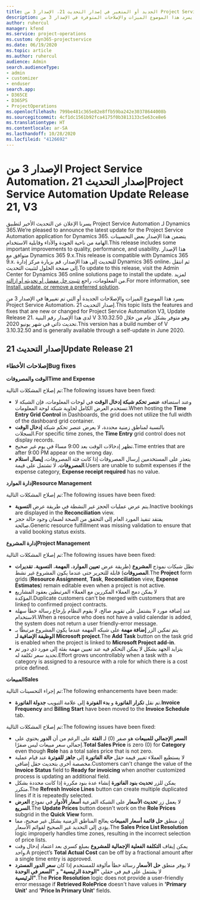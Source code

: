 ```yaml
---
title: الجديد أو المتغير في إصدار التحديث 21، الإصدار 3 من Project Service Automation
description: يسرد هذا الموضوع الميزات والإصلاحات المتوفرة في الإصدار 3 من Project Service Automation، إصدار التحديث 21.
author: ruhercul
manager: kfend
ms.service: project-operations
ms.custom: dyn365-projectservice
ms.date: 06/19/2020
ms.topic: article
ms.author: ruhercul
audience: Admin
search.audienceType:
- admin
- customizer
- enduser
search.app:
- D365CE
- D365PS
- ProjectOperations
ms.openlocfilehash: 799be481c365e82e8ffb59ba242e30378644008b
ms.sourcegitcommit: 4cf1dc1561b92fca4175f0b3813133c5e63ce8e6
ms.translationtype: HT
ms.contentlocale: ar-SA
ms.lasthandoff: 10/28/2020
ms.locfileid: "4126692"
---
```

# <a name="project-service-automation-update-release-21-v3"></a><span data-ttu-id="a666a-103">الإصدار 3 من Project Service Automation، إصدار التحديث 21</span><span class="sxs-lookup"><span data-stu-id="a666a-103">Project Service Automation Update Release 21, V3</span></span>

<span data-ttu-id="a666a-104">يسرنا الإعلان عن التحديث الأخير لتطبيق Project Service Automation لـ Dynamics 365.</span><span class="sxs-lookup"><span data-stu-id="a666a-104">We’re pleased to announce the latest update for the Project Service Automation application for Dynamics 365.</span></span> <span data-ttu-id="a666a-105">يتضمن هذا الإصدار بعض التحسينات الهامة من ناحية الجودة والأداء وقابلية الاستخدام.</span><span class="sxs-lookup"><span data-stu-id="a666a-105">This release includes some important improvements to quality, performance, and usability.</span></span> <span data-ttu-id="a666a-106">هذا الإصدار متوافق مع Dynamics 365 9.x.</span><span class="sxs-lookup"><span data-stu-id="a666a-106">This release is compatible with Dynamics 365 9.x.</span></span> <span data-ttu-id="a666a-107">للتحديث إلى هذا الإصدار، قم بزيارة مركز إدارة Dynamics 365 online، ثم انتقل إلى صفحة الحلول لتثبيت التحديث.</span><span class="sxs-lookup"><span data-stu-id="a666a-107">To update to this release, visit the Admin Center for Dynamics 365 online solutions page to install the update.</span></span> <span data-ttu-id="a666a-108">لمزيد من المعلومات، راجع [تثبيت حل مفضل أو تحديثه أو إزالته](https://docs.microsoft.com/power-platform/admin/install-remove-preferred-solution).</span><span class="sxs-lookup"><span data-stu-id="a666a-108">For more information, see [Install, update, or remove a preferred solution](https://docs.microsoft.com/power-platform/admin/install-remove-preferred-solution).</span></span>

<span data-ttu-id="a666a-109">يسرد هذا الموضوع الميزات والإصلاحات الجديدة أو التي تم تغييرها في الإصدار 3 من Project Service Automation، إصدار التحديث 21.</span><span class="sxs-lookup"><span data-stu-id="a666a-109">This topic lists the features and fixes that are new or changed for Project Service Automation V3, Update Release 21.</span></span> <span data-ttu-id="a666a-110">لدى هذا الإصدار رقم البنية V 3.10.32.50 وهو متوفر بشكل عام من خلال تحديث ذاتي في شهر يونيو 2020.</span><span class="sxs-lookup"><span data-stu-id="a666a-110">This version has a build number of V 3.10.32.50 and is generally available through a self-update in June 2020.</span></span>

## <a name="update-release-21"></a><span data-ttu-id="a666a-111">إصدار التحديث 21</span><span class="sxs-lookup"><span data-stu-id="a666a-111">Update Release 21</span></span>

### <a name="bug-fixes"></a><span data-ttu-id="a666a-112">إصلاحات الأخطاء</span><span class="sxs-lookup"><span data-stu-id="a666a-112">Bug fixes</span></span>

<span data-ttu-id="a666a-113">**الوقت والمصروفات**</span><span class="sxs-lookup"><span data-stu-id="a666a-113">**Time and Expense**</span></span>

<span data-ttu-id="a666a-114">تم إصلاح المشكلات التالية:</span><span class="sxs-lookup"><span data-stu-id="a666a-114">The following issues have been fixed:</span></span>

- <span data-ttu-id="a666a-115">وعند استضافة **عنصر تحكم شبكة إدخال الوقت** في لوحات المعلومات، فإن الشبكة لا تستخدم العرض الكامل لحاوية شبكة لوحة المعلومات.</span><span class="sxs-lookup"><span data-stu-id="a666a-115">When hosting the **Time Entry Grid Control** in Dashboards, the grid does not utilize the full width of the dashboard grid container.</span></span>
- <span data-ttu-id="a666a-116">بالنسبة لمناطق زمنية محددة، لا يعرض عنصر تحكم شبكة **إدخال الوقت** السجلات.</span><span class="sxs-lookup"><span data-stu-id="a666a-116">For specific time zones, the **Time Entry** grid control does not display records.</span></span>
- <span data-ttu-id="a666a-117">تظهر إدخالات الوقت بعد 9:00 مساءً في يوم غير صحيح.</span><span class="sxs-lookup"><span data-stu-id="a666a-117">Time entries that are after 9:00 PM appear on the wrong day.</span></span>
- <span data-ttu-id="a666a-118">يتعذر على المستخدمين إرسال المصروفات إذا كانت فئة المصروفات، **إيصال استلام المصروفات**، لا تشتمل على قيمة.</span><span class="sxs-lookup"><span data-stu-id="a666a-118">Users are unable to submit expenses if the expense category, **Expense receipt required** has no value.</span></span>

<span data-ttu-id="a666a-119">**إدارة الموارد**</span><span class="sxs-lookup"><span data-stu-id="a666a-119">**Resource Management**</span></span>

<span data-ttu-id="a666a-120">تم إصلاح المشكلات التالية:</span><span class="sxs-lookup"><span data-stu-id="a666a-120">The following issues have been fixed:</span></span>

- <span data-ttu-id="a666a-121">يتم عرض عمليات الحجز غير النشطة في طريقة عرض **التسوية**.</span><span class="sxs-lookup"><span data-stu-id="a666a-121">Inactive bookings are displayed in the **Reconciliation** view.</span></span>
- <span data-ttu-id="a666a-122">يفتقد تنفيذ المورد العام إلى التحقق من الصحة لضمان وجود حالة حجز صالحة.</span><span class="sxs-lookup"><span data-stu-id="a666a-122">Generic resource fulfillment was missing validation to ensure that a valid booking status exists.</span></span>

<span data-ttu-id="a666a-123">**إدارة المشروع**</span><span class="sxs-lookup"><span data-stu-id="a666a-123">**Project Management**</span></span>

<span data-ttu-id="a666a-124">تم إصلاح المشكلات التالية:</span><span class="sxs-lookup"><span data-stu-id="a666a-124">The following issues have been fixed:</span></span>

- <span data-ttu-id="a666a-125">تظل شبكات نموذج **المشروع** (طريقة عرض **تعيين الموارد**، **المهمة**، **التسوية**، **تقديرات المصروفات**) قابلة للتحرير حتى عندما يكون المشروع غير نشط.</span><span class="sxs-lookup"><span data-stu-id="a666a-125">The **Project** form grids (**Resource Assignment**, **Task**, **Reconciliation** view, **Expense Estimates**) remain editable even when a project is not active.</span></span>
- <span data-ttu-id="a666a-126">لا يمكن دمج العملاء المكررين مع العملاء المرتبطين بعقود المشاريع المؤكدة.</span><span class="sxs-lookup"><span data-stu-id="a666a-126">Duplicate customers can't be merged with customers that are linked to confirmed project contracts.</span></span>
- <span data-ttu-id="a666a-127">عند إضافة مورد لا يشتمل على تقويم صالح، لا يقوم النظام بإرجاع رسالة خطأ سهلة الاستخدام.</span><span class="sxs-lookup"><span data-stu-id="a666a-127">When a resource who does not have a valid calendar is added, the system does not return a user friendly-error message.</span></span>
- <span data-ttu-id="a666a-128">يتم تمكين الزر **إضافة مهمة** على شبكه المهمة عندما يكون المشروع مرتبطًا بـ **الوظيفة الإضافية لـ Microsoft project**.</span><span class="sxs-lookup"><span data-stu-id="a666a-128">The **Add Task** button on the task grid is enabled when the project is linked to **Microsoft Project add-in**.</span></span>
- <span data-ttu-id="a666a-129">يتزايد الجهد بشكل لا يمكن التحكم فيه عند تعيين مهمة بفئة إلى مورد ذي دور تم تحديد سعر تكلفة له.</span><span class="sxs-lookup"><span data-stu-id="a666a-129">Effort grows uncontrollably when a task with a category is assigned to a resource with a role for which there is a cost price defined.</span></span>

<span data-ttu-id="a666a-130">**المبيعات**</span><span class="sxs-lookup"><span data-stu-id="a666a-130">**Sales**</span></span>

<span data-ttu-id="a666a-131">تم إجراء التحسينات التالية:</span><span class="sxs-lookup"><span data-stu-id="a666a-131">The following enhancements have been made:</span></span>

- <span data-ttu-id="a666a-132">تم نقل **تكرار الفاتورة** و **بدء الفوترة** إلى علامة التبويب **جدولة الفاتورة**.</span><span class="sxs-lookup"><span data-stu-id="a666a-132">**Invoice Frequency** and **Billing Start** have been moved to the **Invoice Schedule** tab.</span></span>

<span data-ttu-id="a666a-133">تم إصلاح المشكلات التالية:</span><span class="sxs-lookup"><span data-stu-id="a666a-133">The following issues have been fixed:</span></span>

- <span data-ttu-id="a666a-134">**السعر الإجمالي للمبيعات** هو صفر (0) لـ **الفئة** على الرغم من أن **الدور** يحتوي على إجمالي سعر مبيعات ليس صفرًا.</span><span class="sxs-lookup"><span data-stu-id="a666a-134">**Total Sales Price** is zero (0) for **Category** even though **Role** has a total sales price that is not zero.</span></span>
- <span data-ttu-id="a666a-135">لا يستطيع العملاء تغيير قيمة حقل **حالة الفاتورة** إلى **جاهز للفوترة** عند قيام عملية مخصصة أخرى بتحديث حقل إضافي.</span><span class="sxs-lookup"><span data-stu-id="a666a-135">Customers can't change the value of the **Invoice Status** field to **Ready for invoicing** when another customized process is updating an additional field.</span></span>
- <span data-ttu-id="a666a-136">يمكن للزر **تحديث بنود الفاتورة** إنشاء عدة بنود مكررة إذا كانت محددة بشكل متكرر.</span><span class="sxs-lookup"><span data-stu-id="a666a-136">The **Refresh Invoice Lines** button can create multiple duplicated lines if it is repeatedly selected.</span></span>
- <span data-ttu-id="a666a-137">لا يعمل زر **تحديث الأسعار** على الشبكة الفرعية **أسعار الأدوار** في نموذج **العرض السريع**.</span><span class="sxs-lookup"><span data-stu-id="a666a-137">The **Update Prices** button doesn't work on the **Role Prices** subgrid in the **Quick View** form.</span></span>
- <span data-ttu-id="a666a-138">إن منطق **حل قائمة أسعار المبيعات** يعالج المناطق الزمنية بشكل غير صحيح، مما يؤدي إلى التحديد غير الصحيح لقوائم الأسعار.</span><span class="sxs-lookup"><span data-stu-id="a666a-138">The **Sales Price List Resolution** logic improperly handles time zones, resulting in the incorrect selection of price lists.</span></span>
- <span data-ttu-id="a666a-139">يمكن إيقاف **التكلفة الفعلية الإجمالية للمشروع** بمبلغ كسري بعد اعتماد إدخال وقت واحد.</span><span class="sxs-lookup"><span data-stu-id="a666a-139">A project’s **Total Actual Cost** can be off by a fractional amount after a single time entry is approved.</span></span>
- <span data-ttu-id="a666a-140">لا يوفر منطق **حل الأسعار** رسالة خطأ مألوفة للمستخدم إذا كان **سعر الدور المسترد** لا يشتمل على قيم في حقلي **"الوحدة الرئيسية"** و **"السعر في الوحدة الرئيسية"**.</span><span class="sxs-lookup"><span data-stu-id="a666a-140">The **Price Resolution** logic does not provide a user-friendly error message if **Retrieved RolePrice** doesn't have values in **'Primary Unit'** and **'Price In Primary Unit'** fields.</span></span>
